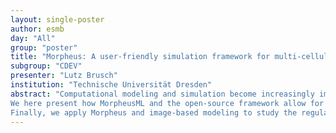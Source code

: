 ```yaml
---
layout: single-poster
author: esmb
day: "All"
group: "poster"
title: "Morpheus: A user-friendly simulation framework for multi-cellular systems biology"
subgroup: "CDEV"
presenter: "Lutz Brusch"
institution: "Technische Universität Dresden"
abstract: "Computational modeling and simulation become increasingly important to analyze tissue morphogenesis. A number of corresponding software tools have been developed but require scientists to encode their models in an imperative programming language. Morpheus, on the other hand, is an extensible open-source software framework that is entirely based on declarative modeling. It uses the domain-specific language MorpheusML to define multicellular models through a user-friendly GUI and has since proven applicable by a much broader community, including experimentalists and trainees.
We here present how MorpheusML and the open-source framework allow for rapid model prototyping and advanced scientific work-flows. MorpheusML provides a bio-mathematical language in which symbolic identifiers in mathematical expressions describe the dynamics of and coupling between the various model components. It represents the spatial and mechanical aspects of interacting cells in terms of the cellular Potts model formalism and follows the software design rule of separation of model from implementation, enabling model sharing, versioning and archiving. A numerical simulation is then composed by parsing the MorpheusML model definition and automatic scheduling of predefined components in the simulator. Moreover, Morpheus supports simulations based on experimental data, e.g. segmented cell configurations, and offers a broad set of analysis tools to extract features right during simulation. A rich c++ API allows to extend MorpheusML and the simulator with user-tailored plugins.
Finally, we apply Morpheus and image-based modeling to study the regulatory mechanisms underlying liver tissue architecture and flatworm regeneration."
---
```

